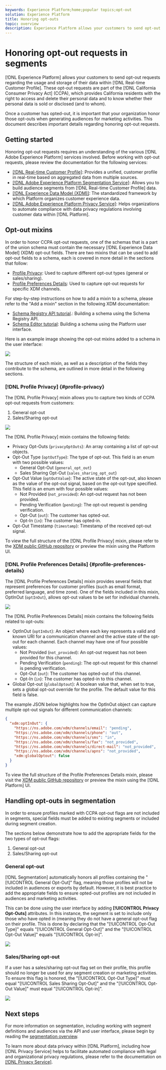 ```yaml
---
keywords: Experience Platform;home;popular topics;opt-out
solution: Experience Platform
title: Honoring opt-outs
topic: overview
description: Experience Platform allows your customers to send opt-out requests regarding the usage and storage of their data within Real-time Customer Profile]. These opt-out requests are part of the California Consumer Privacy Act (CCPA), which provides California residents with the right to access and delete their personal data and to know whether their personal data is sold or disclosed (and to whom). 
---
```


# Honoring opt-out requests in segments

[!DNL Experience Platform] allows your customers to send opt-out requests regarding the usage and storage of their data within [!DNL Real-time Customer Profile]. These opt-out requests are part of the [!DNL California Consumer Privacy Act] (CCPA), which provides California residents with the right to access and delete their personal data and to know whether their personal data is sold or disclosed (and to whom). 

Once a customer has opted-out, it is important that your organization honor those opt-outs when generating audiences for marketing activities. This document describes important details regarding honoring opt-out requests.

## Getting started

Honoring opt-out requests requires an understanding of the various [!DNL Adobe Experience Platform] services involved. Before working with opt-out requests, please review the documentation for the following services:

- [[!DNL Real-time Customer Profile]](../profile/home.md): Provides a unified, customer profile in real-time based on aggregated data from multiple sources.
- [[!DNL Adobe Experience Platform Segmentation Service]](./home.md): Allows you to build audience segments from [!DNL Real-time Customer Profile] data.
- [[!DNL Experience Data Model (XDM)]](../xdm/home.md): The standardized framework by which Platform organizes customer experience data.
- [[!DNL Adobe Experience Platform Privacy Service]](../privacy-service/home.md): Helps organizations to automate compliance with data privacy regulations involving customer data within [!DNL Platform].

## Opt-out mixins

In order to honor CCPA opt-out requests, one of the schemas that is a part of the union schema must contain the necessary [!DNL Experience Data Model] (XDM) opt-out fields. There are two mixins that can be used to add opt-out fields to a schema, each is covered in more detail in the sections that follow:

- [Profile Privacy](#profile-privacy): Used to capture different opt-out types (general or sales/sharing).
- [Profile Preferences Details](#profile-preferences-details): Used to capture opt-out requests for specific XDM channels.

For step-by-step instructions on how to add a mixin to a schema, please refer to the "Add a mixin" section in the following XDM documentation:
- [Schema Registry API tutorial](../xdm/api/getting-started.md).: Building a schema using the Schema Registry API.
- [Schema Editor tutorial](../xdm/tutorials/create-schema-ui.md): Building a schema using the Platform user interface.

Here is an example image showing the opt-out mixins added to a schema in the user interface:

![](images/opt-outs/opt-out-mixins-user-interface.png)

The structure of each mixin, as well as a description of the fields they contribute to the schema, are outlined in more detail in the following sections.

### [!DNL Profile Privacy] {#profile-privacy}

The [!DNL Profile Privacy] mixin allows you to capture two kinds of CCPA opt-out requests from customers:

1. General opt-out
2. Sales/Sharing opt-out

![](images/opt-outs/profile-privacy.png)

The [!DNL Profile Privacy] mixin contains the following fields:

- Privacy Opt-Outs (`privacyOptOuts`): An array containing a list of opt-out objects.
- Opt-Out Type (`optOutType`): The type of opt-out. This field is an enum with two possible values:
    - General Opt-Out (`general_opt_out`)
    - Sales Sharing Opt-Out (`sales_sharing_opt_out`)
- Opt-Out Value (`optOutValue`): The active state of the opt-out, also known as the value of the opt-out signal, based on the opt-out type specified. This field is an enum with four possible values:
    - Not Provided (`not_provided`): An opt-out request has not been provided.
    - Pending Verification (`pending`): The opt-out request is pending verification.
    - Opt-Out (`out`): The customer has opted-out.
    - Opt-In (`in`): The customer has opted-in.
- Opt-Out Timestamp (`timestamp`): Timestamp of the received opt-out signal.

To view the full structure of the [!DNL Profile Privacy] mixin, please refer to the [XDM public GitHub repository](https://github.com/adobe/xdm/blob/master/schemas/context/profile-privacy.schema.json) or preview the mixin using the Platform UI.

### [!DNL Profile Preferences Details] {#profile-preferences-details}

The [!DNL Profile Preferences Details] mixin provides several fields that represent preferences for customer profiles (such as email format, preferred language, and time zone). One of the fields included in this mixin, OptInOut (`optInOut`), allows opt-out values to be set for individual channels. 

![](images/opt-outs/profile-preferences-details.png)

The [!DNL Profile Preferences Details] mixin contains the following fields related to opt-outs:

- OptInOut (`optInOut`): An object where each key represents a valid and known URI for a communication channel and the active state of the opt-out for each channel. Each channel may have one of four possible values:
    - Not Provided (`not_provided`): An opt-out request has not been provided for this channel.
    - Pending Verification (`pending`): The opt-out request for this channel is pending verification.
    - Opt-Out (`out`): The customer has opted-out of this channel.
    - Opt-In (`in`): The customer has opted-in to this channel.
- Global Opt-out (`globalOptout`): A boolean value that, when set to true, sets a global opt-out override for the profile. The default value for this field is false.

The example JSON below highlights how the OptInOut object can capture multiple opt-out signals for different communication channels:

```json
{
  "xdm:optInOut": {
    "https://ns.adobe.com/xdm/channels/email": "pending",
    "https://ns.adobe.com/xdm/channels/phone": "out",
    "https://ns.adobe.com/xdm/channels/sms": "in",
    "https://ns.adobe.com/xdm/channels/fax": "not_provided",
    "https://ns.adobe.com/xdm/channels/direct-mail": "not_provided",
    "https://ns.adobe.com/xdm/channels/apns": "not_provided",
    "xdm:globalOptout": false
  }
}
```

To view the full structure of the Profile Preferences Details mixin, please visit the [XDM public GitHub repository](https://github.com/adobe/xdm/blob/master/schemas/context/profile-preferences-details.schema.json) or preview the mixin using the [!DNL Platform] UI.

## Handling opt-outs in segmentation 

In order to ensure profiles marked with CCPA opt-out flags are not included in segments, special fields must be added to existing segments or included during segment creation.

The sections below demonstrate how to add the appropriate fields for the two types of opt-out flags:
1. General opt-out
2. Sales/Sharing opt-out

### General opt-out

[!DNL Segmentation] automatically honors all profiles containing the "[!UICONTROL General Opt-Out]" flag, meaning those profiles will not be included in audiences or exports by default. However, it is best practice to add the appropriate fields to ensure opted-out profiles are not included in audiences and marketing activities.

This can be done using the user interface by adding **[!UICONTROL Privacy Opt-Outs]** attributes. In this instance, the segment is set to include only those who have opted in (meaning they do not have a general opt-out flag on their profile. This is done by declaring that the "[!UICONTROL Opt-Out Type]" equals "[!UICONTROL General Opt-Out]" and the "[!UICONTROL Opt-Out Value]" equals "[!UICONTROL Opt-in]". 

![](images/opt-outs/segment-general-opt-out.png)

### Sales/Sharing opt-out

If a user has a sales/sharing opt-out flag set on their profile, this profile should no longer be used for any segment creation or marketing activities. To ensure this flag is honored, the "[!UICONTROL Opt-Out Type]" must equal "[!UICONTROL Sales Sharing Opt-Out]" and the "[!UICONTROL Opt-Out Value]" must equal "[!UICONTROL Opt-in]".

![](images/opt-outs/segment-sales-sharing-opt-out.png)

<!-- ### Overriding default exclusions

In some instances, such as building a segment of people who have opted out, it may be necessary to override the default exclusion of opted-out profiles. This override can be done via the API or in the Segment Builder user interface. -->

## Next steps

For more information on segmentation, including working with segment definitions and audiences via the API and user interface, please begin by reading the [segmentation overview](./home.md).

To learn more about data privacy within [!DNL Platform], including how [!DNL Privacy Service] helps to facilitate automated compliance with legal and organizational privacy regulations, please refer to the documentation on [[!DNL Privacy Service]](../privacy-service/home.md).

